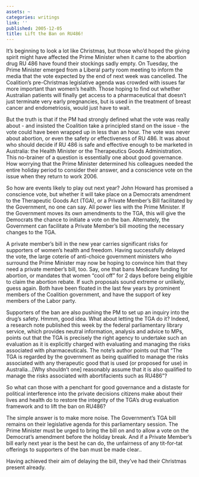 ```yaml
---
assets: ~
categories: writings
link: ''
published: 2005-12-05
title: Lift the Ban on RU486!
---
```

It’s beginning to look a lot like Christmas, but those who’d
hoped the giving spirit might have affected the Prime Minister when it
came to the abortion drug RU 486 have found their stockings sadly empty.
On Tuesday, the Prime Minister emerged from a Liberal party room meeting
to inform the media that the vote expected by the end of next week was
cancelled. The Coalition’s pre-Christmas legislative agenda was crowded
with issues far more important than women’s health. Those hoping to find
out whether Australian patients will finally get access to a
pharmaceutical that doesn’t just terminate very early pregnancies, but
is used in the treatment of breast cancer and endometriosis, would just
have to wait.

But the truth is that if the PM had strongly defined what the vote was
really about - and insisted the Coalition take a principled stand on the
issue - the vote could have been wrapped up in less than an hour. The
vote was never about abortion, or even the safety or effectiveness of RU
486. It was about who should decide if RU 486 is safe and effective
enough to be marketed in Australia: the Health Minister or the
Therapeutics Goods Administration. This no-brainer of a question is
essentially one about good governance. How worrying that the Prime
Minister determined his colleagues needed the entire holiday period to
consider their answer, and a conscience vote on the issue when they
return to work 2006.

So how are events likely to play out next year? John Howard has promised
a conscience vote, but whether it will take place on a Democrats
amendment to the Therapeutic Goods Act (TGA), or a Private Member’s Bill
facilitated by the Government, no one can say. All power lies with the
Prime Minister. If the Government moves its own amendments to the TGA,
this will give the Democrats the chance to initiate a vote on the ban.
Alternately, the Government can facilitate a Private Member’s bill
mooting the necessary changes to the TGA.

A private member’s bill in the new year carries significant risks for
supporters of women’s health and freedom. Having successfully delayed
the vote, the large coterie of anti-choice government ministers who
surround the Prime Minister may now be hoping to convince him that they
need a private member’s bill, too. Say, one that bans Medicare funding
for abortion, or mandates that women “cool off” for 2 days before being
eligible to claim the abortion rebate. If such proposals sound extreme
or unlikely, guess again. Both have been floated in the last few years
by prominent members of the Coalition government, and have the support
of key members of the Labor party.

Supporters of the ban are also pushing the PM to set up an inquiry into
the drug’s safety. Hmmm, good idea. What about letting the TGA do it?
Indeed, a research note published this week by the federal parliamentary
library service, which provides neutral information, analysis and advice
to MPs, points out that the TGA is precisely the right agency to
undertake such an evaluation as it is explicitly charged with evaluating
and managing the risks associated with pharmaceuticals. The note’s
author points out that “The TGA is regarded by the government as being
qualified to manage the risks associated with any therapeutic good that
is used (or proposed for use) in Australia…[Why shouldn’t one]
reasonably assume that it is also qualified to manage the risks
associated with abortifacients such as RU486”?

So what can those with a penchant for good governance and a distaste for
political interference into the private decisions citizens make about
their lives and health do to restore the integrity of the TGA’s drug
evaluation framework and to lift the ban on RU486?

The simple answer is to make more noise. The Government’s TGA bill
remains on their legislative agenda for this parliamentary session. The
Prime Minister must be urged to bring the bill on and to allow a vote on
the Democrat’s amendment before the holiday break. And if a Private
Member’s bill early next year is the best he can do, the unfairness of
any tit-for-tat offerings to supporters of the ban must be made clear..

Having achieved their aim of delaying the bill, they’ve had their
Christmas present already.